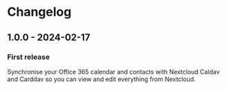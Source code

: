 # Changelog

## 1.0.0 - 2024-02-17

### First release
Synchronise your Office 365 calendar and contacts with Nextcloud Caldav and Carddav so you can view and edit everything from Nextcloud.
